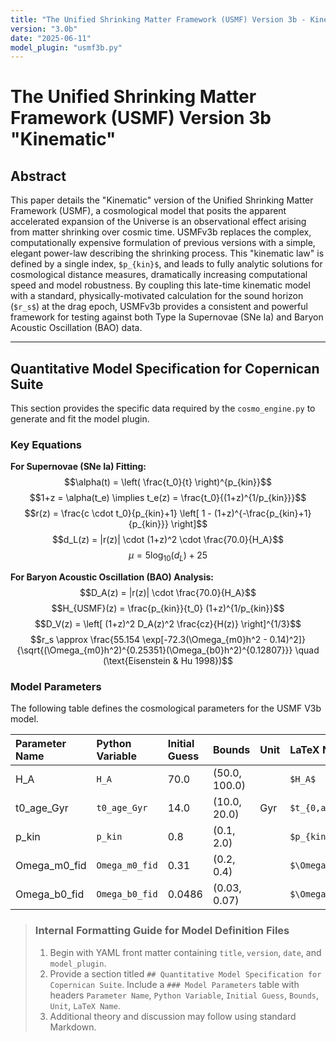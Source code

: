 ```yaml
---
title: "The Unified Shrinking Matter Framework (USMF) Version 3b - Kinematic"
version: "3.0b"
date: "2025-06-11"
model_plugin: "usmf3b.py"
---
```


# The Unified Shrinking Matter Framework (USMF) Version 3b "Kinematic"

## Abstract

This paper details the "Kinematic" version of the Unified Shrinking Matter Framework (USMF), a cosmological model that posits the apparent accelerated expansion of the Universe is an observational effect arising from matter shrinking over cosmic time. USMFv3b replaces the complex, computationally expensive formulation of previous versions with a simple, elegant power-law describing the shrinking process. This "kinematic law" is defined by a single index, `$p_{kin}$`, and leads to fully analytic solutions for cosmological distance measures, dramatically increasing computational speed and model robustness. By coupling this late-time kinematic model with a standard, physically-motivated calculation for the sound horizon (`$r_s$`) at the drag epoch, USMFv3b provides a consistent and powerful framework for testing against both Type Ia Supernovae (SNe Ia) and Baryon Acoustic Oscillation (BAO) data.

---

## Quantitative Model Specification for Copernican Suite

This section provides the specific data required by the `cosmo_engine.py` to generate and fit the model plugin.

### Key Equations

**For Supernovae (SNe Ia) Fitting:**
$$\alpha(t) = \left( \frac{t_0}{t} \right)^{p_{kin}}$$
$$1+z = \alpha(t_e) \implies t_e(z) = \frac{t_0}{(1+z)^{1/p_{kin}}}$$
$$r(z) = \frac{c \cdot t_0}{p_{kin}+1} \left[ 1 - (1+z)^{-\frac{p_{kin}+1}{p_{kin}}} \right]$$
$$d_L(z) = |r(z)| \cdot (1+z)^2 \cdot \frac{70.0}{H_A}$$
$$\mu = 5 \log_{10}(d_L) + 25$$

**For Baryon Acoustic Oscillation (BAO) Analysis:**
$$D_A(z) = |r(z)| \cdot \frac{70.0}{H_A}$$
$$H_{USMF}(z) = \frac{p_{kin}}{t_0} (1+z)^{1/p_{kin}}$$
$$D_V(z) = \left[ (1+z)^2 D_A(z)^2 \frac{cz}{H(z)} \right]^{1/3}$$
$$r_s \approx \frac{55.154 \exp[-72.3(\Omega_{m0}h^2 - 0.14)^2]}{\sqrt{(\Omega_{m0}h^2)^{0.25351}(\Omega_{b0}h^2)^{0.12807}}} \quad (\text{Eisenstein & Hu 1998})$$


### Model Parameters

The following table defines the cosmological parameters for the USMF V3b model.

| Parameter Name | Python Variable | Initial Guess | Bounds | Unit | LaTeX Name |
| :--- | :--- | :--- | :--- | :--- | :--- |
| H_A | `H_A` | 70.0 | (50.0, 100.0) | | `$H_A$` |
| t0_age_Gyr | `t0_age_Gyr` | 14.0 | (10.0, 20.0) | Gyr | `$t_{0,age}$` |
| p_kin | `p_kin` | 0.8 | (0.1, 2.0) | | `$p_{kin}$` |
| Omega_m0_fid | `Omega_m0_fid` | 0.31 | (0.2, 0.4) | | `$\Omega_{m0,fid}$` |
| Omega_b0_fid | `Omega_b0_fid` | 0.0486| (0.03, 0.07)| | `$\Omega_{b0,fid}$` |
> ### **Internal Formatting Guide for Model Definition Files**
> 1. Begin with YAML front matter containing `title`, `version`, `date`, and
>    `model_plugin`.
> 2. Provide a section titled `## Quantitative Model Specification for Copernican Suite`.
>    Include a `### Model Parameters` table with headers `Parameter Name`, `Python Variable`,
>    `Initial Guess`, `Bounds`, `Unit`, `LaTeX Name`.
> 3. Additional theory and discussion may follow using standard Markdown.

